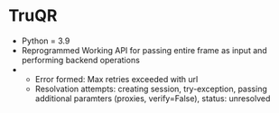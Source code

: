# TruQR
- Python = 3.9
- Reprogrammed Working API for passing entire frame as input and performing backend operations
- - Error formed:  Max retries exceeded with url
  - Resolvation attempts: creating session, try-exception, passing additional paramters (proxies, verify=False), status: unresolved

